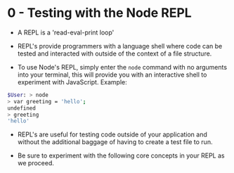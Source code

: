 # 0 - Testing with the Node REPL
* A REPL is a 'read-eval-print loop'  

* REPL's provide programmers with a language shell where code can be tested and interacted with outside of the context of a file structure.
  
* To use Node's REPL, simply enter the `node` command with no arguments into your terminal, this will provide you with an interactive shell to experiment with JavaScript. Example:  

```bash
$User: > node
> var greeting = 'hello';
undefined
> greeting
'hello'

```
  
* REPL's are useful for testing code outside of your application and without the additional baggage of having to create a test file to run.
  
* Be sure to experiment with the following core concepts in your REPL as we proceed. 